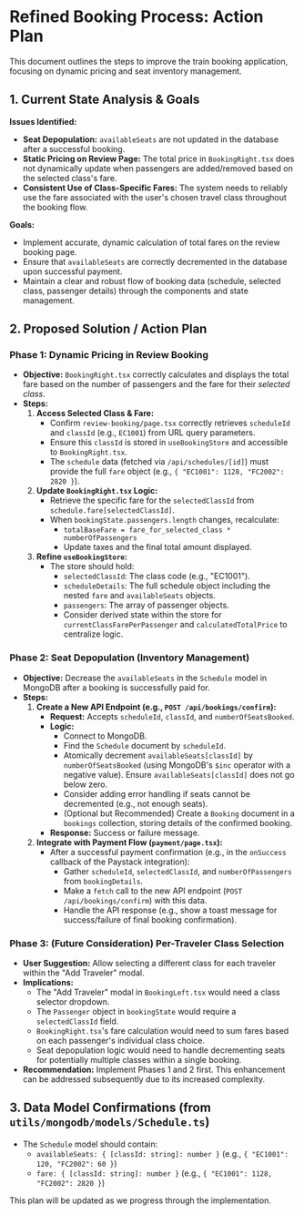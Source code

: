 # Refined Booking Process: Action Plan

This document outlines the steps to improve the train booking application, focusing on dynamic pricing and seat inventory management.

## 1. Current State Analysis & Goals

**Issues Identified:**

*   **Seat Depopulation:** `availableSeats` are not updated in the database after a successful booking.
*   **Static Pricing on Review Page:** The total price in `BookingRight.tsx` does not dynamically update when passengers are added/removed based on the selected class's fare.
*   **Consistent Use of Class-Specific Fares:** The system needs to reliably use the fare associated with the user's chosen travel class throughout the booking flow.

**Goals:**

*   Implement accurate, dynamic calculation of total fares on the review booking page.
*   Ensure that `availableSeats` are correctly decremented in the database upon successful payment.
*   Maintain a clear and robust flow of booking data (schedule, selected class, passenger details) through the components and state management.

## 2. Proposed Solution / Action Plan

### Phase 1: Dynamic Pricing in Review Booking

*   **Objective:** `BookingRight.tsx` correctly calculates and displays the total fare based on the number of passengers and the fare for their *selected class*.
*   **Steps:**
    1.  **Access Selected Class & Fare:**
        *   Confirm `review-booking/page.tsx` correctly retrieves `scheduleId` and `classId` (e.g., `EC1001`) from URL query parameters.
        *   Ensure this `classId` is stored in `useBookingStore` and accessible to `BookingRight.tsx`.
        *   The `schedule` data (fetched via `/api/schedules/[id]`) must provide the full `fare` object (e.g., `{ "EC1001": 1128, "FC2002": 2820 }`).
    2.  **Update `BookingRight.tsx` Logic:**
        *   Retrieve the specific fare for the `selectedClassId` from `schedule.fare[selectedClassId]`.
        *   When `bookingState.passengers.length` changes, recalculate:
            *   `totalBaseFare = fare_for_selected_class * numberOfPassengers`
            *   Update taxes and the final total amount displayed.
    3.  **Refine `useBookingStore`:**
        *   The store should hold:
            *   `selectedClassId`: The class code (e.g., "EC1001").
            *   `scheduleDetails`: The full schedule object including the nested `fare` and `availableSeats` objects.
            *   `passengers`: The array of passenger objects.
            *   Consider derived state within the store for `currentClassFarePerPassenger` and `calculatedTotalPrice` to centralize logic.

### Phase 2: Seat Depopulation (Inventory Management)

*   **Objective:** Decrease the `availableSeats` in the `Schedule` model in MongoDB after a booking is successfully paid for.
*   **Steps:**
    1.  **Create a New API Endpoint (e.g., `POST /api/bookings/confirm`):**
        *   **Request:** Accepts `scheduleId`, `classId`, and `numberOfSeatsBooked`.
        *   **Logic:**
            *   Connect to MongoDB.
            *   Find the `Schedule` document by `scheduleId`.
            *   Atomically decrement `availableSeats[classId]` by `numberOfSeatsBooked` (using MongoDB's `$inc` operator with a negative value). Ensure `availableSeats[classId]` does not go below zero.
            *   Consider adding error handling if seats cannot be decremented (e.g., not enough seats).
            *   (Optional but Recommended) Create a `Booking` document in a `bookings` collection, storing details of the confirmed booking.
        *   **Response:** Success or failure message.
    2.  **Integrate with Payment Flow (`payment/page.tsx`):**
        *   After a successful payment confirmation (e.g., in the `onSuccess` callback of the Paystack integration):
            *   Gather `scheduleId`, `selectedClassId`, and `numberOfPassengers` from `bookingDetails`.
            *   Make a `fetch` call to the new API endpoint (`POST /api/bookings/confirm`) with this data.
            *   Handle the API response (e.g., show a toast message for success/failure of final booking confirmation).

### Phase 3: (Future Consideration) Per-Traveler Class Selection

*   **User Suggestion:** Allow selecting a different class for each traveler within the "Add Traveler" modal.
*   **Implications:**
    *   The "Add Traveler" modal in `BookingLeft.tsx` would need a class selector dropdown.
    *   The `Passenger` object in `bookingState` would require a `selectedClassId` field.
    *   `BookingRight.tsx`'s fare calculation would need to sum fares based on each passenger's individual class choice.
    *   Seat depopulation logic would need to handle decrementing seats for potentially multiple classes within a single booking.
*   **Recommendation:** Implement Phases 1 and 2 first. This enhancement can be addressed subsequently due to its increased complexity.

## 3. Data Model Confirmations (from `utils/mongodb/models/Schedule.ts`)

*   The `Schedule` model should contain:
    *   `availableSeats: { [classId: string]: number }` (e.g., `{ "EC1001": 120, "FC2002": 60 }`)
    *   `fare: { [classId: string]: number }` (e.g., `{ "EC1001": 1128, "FC2002": 2820 }`)

This plan will be updated as we progress through the implementation. 